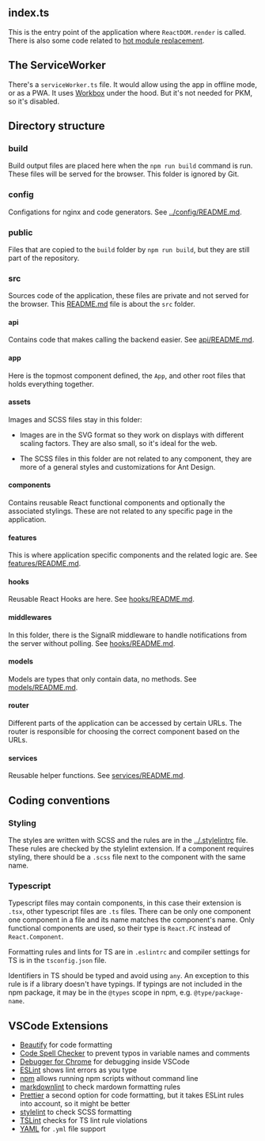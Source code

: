 ## index.ts

This is the entry point of the application where `ReactDOM.render` is called. There is also some
code related to [hot module replacement](https://webpack.js.org/guides/hot-module-replacement/).

## The ServiceWorker

There's a `serviceWorker.ts` file. It would allow using the app in offline mode, or as a PWA. It
uses [Workbox](https://developers.google.com/web/tools/workbox) under the hood. But it's not needed
for PKM, so it's disabled.

## Directory structure

### build

Build output files are placed here when the `npm run build` command is run. These files will be
served for the browser. This folder is ignored by Git.

### config

Configations for nginx and code generators. See [../config/README.md](config/README.md).

### public

Files that are copied to the `build` folder by `npm run build`, but they are still part of the
repository.

### src

Sources code of the application, these files are private and not served for the browser. This
[README.md](README.md) file is about the `src` folder.

#### api

Contains code that makes calling the backend easier. See [api/README.md](api/README.md).

#### app

Here is the topmost component defined, the `App`, and other root files that holds everything
together.

#### assets

Images and SCSS files stay in this folder:

- Images are in the SVG format so they work on displays with different scaling factors. They are
  also small, so it's ideal for the web.

- The SCSS files in this folder are not related to any component, they are more of a general styles
  and customizations for Ant Design.

#### components

Contains reusable React functional components and optionally the associated stylings. These are not
related to any specific page in the application.

#### features

This is where application specific components and the related logic are. See
[features/README.md](features/README.md).

#### hooks

Reusable React Hooks are here. See [hooks/README.md](hooks/README.md).

#### middlewares

In this folder, there is the SignalR middleware to handle notifications from the server without
polling. See [hooks/README.md](hooks/README.md).

#### models

Models are types that only contain data, no methods. See [models/README.md](models/README.md).

#### router

Different parts of the application can be accessed by certain URLs. The router is responsible for
choosing the correct component based on the URLs.

#### services

Reusable helper functions. See [services/README.md](services/README.md).

## Coding conventions

### Styling

The styles are written with SCSS and the rules are in the [../.stylelintrc](../.stylelintrc) file.
These rules are checked by the stylelint extension. If a component requires styling, there should be
a `.scss` file next to the component with the same name.

### Typescript

Typescript files may contain components, in this case their extension is `.tsx`, other typescript
files are `.ts` files. There can be only one component one component in a file and its name matches
the component's name. Only functional components are used, so their type is `React.FC` instead of
`React.Component`.

Formatting rules and lints for TS are in `.eslintrc` and compiler settings for TS is in the
`tsconfig.json` file.

Identifiers in TS should be typed and avoid using `any`. An exception to this rule is if a library
doesn't have typings. If typings are not included in the npm package, it may be in the `@types` scope
in npm, e.g. `@type/package-name`.

## VSCode Extensions

- [Beautify](https://marketplace.visualstudio.com/items?itemName=HookyQR.beautify) for code
  formatting
- [Code Spell Checker](https://marketplace.visualstudio.com/items?itemName=streetsidesoftware.code-spell-checker)
  to prevent typos in variable names and comments
- [Debugger for Chrome](https://marketplace.visualstudio.com/items?itemName=msjsdiag.debugger-for-chrome)
  for debugging inside VSCode
- [ESLint](https://marketplace.visualstudio.com/items?itemName=dbaeumer.vscode-eslint) shows lint
  errors as you type
- [npm](https://marketplace.visualstudio.com/items?itemName=eg2.vscode-npm-script) allows running
  npm scripts without command line
- [markdownlint](https://marketplace.visualstudio.com/items?itemName=DavidAnson.vscode-markdownlint)
  to check mardown formatting rules
- [Prettier](https://marketplace.visualstudio.com/items?itemName=esbenp.prettier-vscode) a second
  option for code formatting, but it takes ESLint rules into account, so it might be better
- [stylelint](https://marketplace.visualstudio.com/items?itemName=stylelint.vscode-stylelint) to
  check SCSS formatting
- [TSLint](https://marketplace.visualstudio.com/items?itemName=ms-vscode.vscode-typescript-tslint-plugin)
  checks for TS lint rule violations
- [YAML](https://marketplace.visualstudio.com/items?itemName=redhat.vscode-yaml) for `.yml` file
  support
